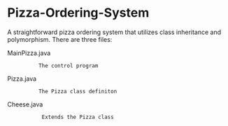 # Pizza-Ordering-System
A straightforward pizza ordering system that utilizes class inheritance and polymorphism. There are three files:

MainPizza.java
          
              The control program

Pizza.java

              The Pizza class definiton
              
Cheese.java

               Extends the Pizza class

